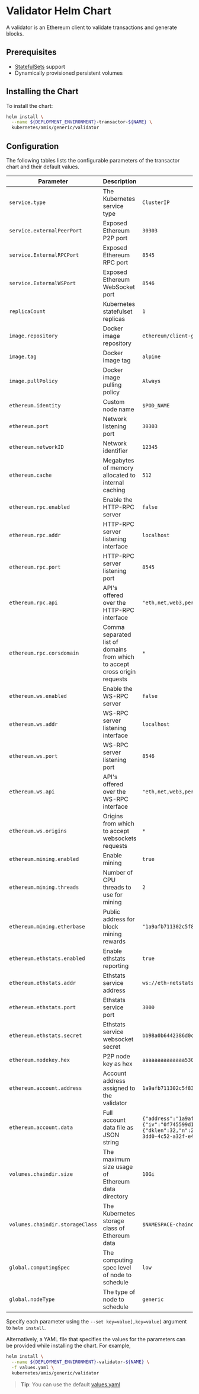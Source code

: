 # Validator Helm Chart

A validator is an Ethereum client to validate transactions and generate blocks.

## Prerequisites
* [StatefulSets](https://kubernetes.io/docs/concepts/abstractions/controllers/statefulsets/) support
* Dynamically provisioned persistent volumes

## Installing the Chart

To install the chart:

```bash
helm install \
  --name ${DEPLOYMENT_ENVIRONMENT}-transactor-${NAME} \
  kubernetes/amis/generic/validator
```

## Configuration

The following tables lists the configurable parameters of the transactor chart and their default values.

| Parameter                       | Description                                       | Default                                                    |
| ------------------------------- | ------------------------------------------------- | ---------------------------------------------------------- |
| `service.type`                  | The Kubernetes service type                       | `ClusterIP`                                                |
| `service.externalPeerPort`      | Exposed Ethereum P2P port                         | `30303`                                                    |
| `service.ExternalRPCPort`       | Exposed Ethereum RPC port                         | `8545`                                                     |
| `service.ExternalWSPort`        | Exposed Ethereum WebSocket port                   | `8546`                                                     |
| `replicaCount`                  | Kubernetes statefulset replicas                   | `1`                                                        |
| `image.repository`              | Docker image repository                           | `ethereum/client-go`                                       |
| `image.tag`                     | Docker image tag                                  | `alpine`                                                   |
| `image.pullPolicy`              | Docker image pulling policy                       | `Always`                                                   |
| `ethereum.identity`             | Custom node name                                  | `$POD_NAME`                                                |
| `ethereum.port`                 | Network listening port                            | `30303`                                                    |
| `ethereum.networkID`            | Network identifier                                | `12345`                                                    |
| `ethereum.cache`                | Megabytes of memory allocated to internal caching | `512`                                                      |
| `ethereum.rpc.enabled`          | Enable the HTTP-RPC server                        | `false`                                                    |
| `ethereum.rpc.addr`             | HTTP-RPC server listening interface               | `localhost`                                                |
| `ethereum.rpc.port`             | HTTP-RPC server listening port                    | `8545`                                                     |
| `ethereum.rpc.api`              | API's offered over the HTTP-RPC interface         | `"eth,net,web3,personal"`                                  |
| `ethereum.rpc.corsdomain`       | Comma separated list of domains from which to accept cross origin requests | `*`                               |
| `ethereum.ws.enabled`           | Enable the WS-RPC server                          | `false`                                                    |
| `ethereum.ws.addr`              | WS-RPC server listening interface                 | `localhost`                                                |
| `ethereum.ws.port`              | WS-RPC server listening port                      | `8546`                                                     |
| `ethereum.ws.api`               | API's offered over the WS-RPC interface           | `"eth,net,web3,personal"`                                  |
| `ethereum.ws.origins`           | Origins from which to accept websockets requests  | `*`                                                        |
| `ethereum.mining.enabled`       | Enable mining                                     | `true`                                                     |
| `ethereum.mining.threads`       | Number of CPU threads to use for mining           | `2`                                                        |
| `ethereum.mining.etherbase`     | Public address for block mining rewards           | `"1a9afb711302c5f83b5902843d1c007a1a137632"`               |
| `ethereum.ethstats.enabled`     | Enable ethstats reporting                         | `true`                                                     |
| `ethereum.ethstats.addr`        | Ethstats service address                          | `ws://eth-netstats`                                        |
| `ethereum.ethstats.port`        | Ethstats service port                             | `3000`                                                     |
| `ethereum.ethstats.secret`      | Ethstats service websocket secret                 | `bb98a0b6442386d0cdf8a31b267892c1`                         |
| `ethereum.nodekey.hex`          | P2P node key as hex                               | `aaaaaaaaaaaaaa5302ccdd5b6ffa092e148ba497e352c2824f366ec399072068` |
| `ethereum.account.address`      | Account address assigned to the validator         | `1a9afb711302c5f83b5902843d1c007a1a137632`                         |
| `ethereum.account.data`         | Full account data file as JSON string             | `{"address":"1a9afb711302c5f83b5902843d1c007a1a137632","Crypto":{"cipher":"aes-128-ctr","ciphertext":"132b50d7c8944a115824de7c00911c40a90f84f27c614b7a3ef05ee8fd414312","cipherparams":{"iv":"0f745599d1b3303988ce210fb82b8c7f"},"kdf":"scrypt","kdfparams":{"dklen":32,"n":262144,"p":1,"r":8,"salt":"bce940bac232b4a9c5a2d50e5be51fde5cecfa7da9d49d8f650f91167bebf0de"},"mac":"36d515070b797aec58a574a3e04ea109498ee7674b15d7f952322cda7dcb68e3"},"id":"5d212b4c-3dd0-4c52-a32f-e42bf1b41133","version":3}`                         |
| `volumes.chaindir.size`         | The maximum size usage of Ethereum data directory | `10Gi`                                                     |
| `volumes.chaindir.storageClass` | The Kubernetes storage class of Ethereum data     | `$NAMESPACE-chaindata`                                     |
| `global.computingSpec`          | The computing spec level of node to schedule      | `low`                                                      |
| `global.nodeType`               | The type of node to schedule                      | `generic`                                                  |


Specify each parameter using the `--set key=value[,key=value]` argument to `helm install`.

Alternatively, a YAML file that specifies the values for the parameters can be provided while installing the chart. For example,

```bash
helm install \
  --name ${DEPLOYMENT_ENVIRONMENT}-validator-${NAME} \
  -f values.yaml \
  kubernetes/amis/generic/validator
```

> **Tip**: You can use the default [values.yaml](values.yaml)